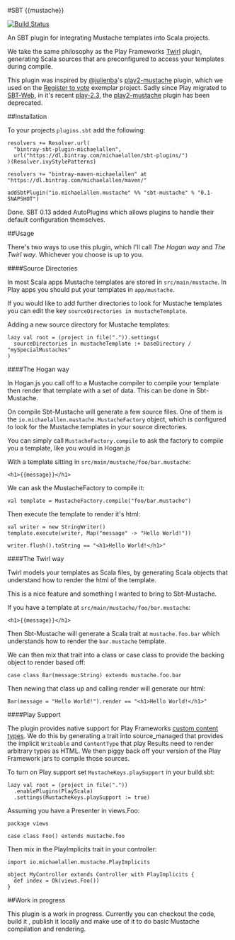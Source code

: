 #SBT {{mustache}}

[![Build Status](https://travis-ci.org/michaeldfallen/sbt-mustache.svg?branch=master)](https://travis-ci.org/michaeldfallen/sbt-mustache)

An SBT plugin for integrating Mustache templates into Scala projects.

We take the same philosophy as the Play Frameworks [Twirl] plugin, generating
Scala sources that are preconfigured to access your templates during compile.

This plugin was inspired by [@julienba]'s [play2-mustache] plugin, which we used
on the [Register to vote] exemplar project. Sadly since Play migrated to
[SBT-Web], in it's recent [play-2.3], the [play2-mustache] plugin has been
deprecated.

##Installation

To your projects `plugins.sbt` add the following:

```
resolvers += Resolver.url(
  "bintray-sbt-plugin-michaelallen",
  url("https://dl.bintray.com/michaelallen/sbt-plugins/")
)(Resolver.ivyStylePatterns)

resolvers += "bintray-maven-michaelallen" at "https://dl.bintray.com/michaelallen/maven/"

addSbtPlugin("io.michaelallen.mustache" %% "sbt-mustache" % "0.1-SNAPSHOT")
```

Done. SBT 0.13 added AutoPlugins which allows plugins to handle their default
configuration themselves.

##Usage

There's two ways to use this plugin, which I'll call *The Hogan way* and *The
Twirl way*. Whichever you choose is up to you.

####Source Directories

In most Scala apps Mustache templates are stored in `src/main/mustache`.
In Play apps you should put your templates in `app/mustache`.

If you would like to add further directories to look for Mustache templates you
can edit the key `sourceDirectories in mustacheTemplate`.

Adding a new source directory for Mustache templates:
```
lazy val root = (project in file(".")).settings(
  sourceDirectories in mustacheTemplate :+ baseDirectory / "mySpecialMustaches"
)
```

####The Hogan way

In Hogan.js you call off to a Mustache compiler to compile your template then
render that template with a set of data. This can be done in Sbt-Mustache.

On compile Sbt-Mustache will generate a few source files. One of them is the
`io.michaelallen.mustache.MustacheFactory` object, which is configured to look
for the Mustache templates in your source directories.

You can simply call `MustacheFactory.compile` to ask the factory to compile you
a template, like you would in Hogan.js

With a template sitting in `src/main/mustache/foo/bar.mustache`:
```
<h1>{{message}}</h1>
```

We can ask the MustacheFactory to compile it:

```
val template = MustacheFactory.compile("foo/bar.mustache")
```

Then execute the template to render it's html:

```
val writer = new StringWriter()
template.execute(writer, Map("message" -> "Hello World!"))

writer.flush().toString == "<h1>Hello World!</h1>"
```

####The Twirl way

Twirl models your templates as Scala files, by generating Scala objects that
understand how to render the html of the template.

This is a nice feature and something I wanted to bring to Sbt-Mustache.

If you have a template at `src/main/mustache/foo/bar.mustache`:
```
<h1>{{message}}</h1>
```

Then Sbt-Mustache will generate a Scala trait at `mustache.foo.bar` which
understands how to render the `bar.mustache` template.

We can then mix that trait into a class or case class to provide the backing
object to render based off:

```
case class Bar(message:String) extends mustache.foo.bar
```

Then newing that class up and calling render will generate our html:

```
Bar(message = "Hello World!").render == "<h1>Hello World!</h1>"
```

####Play Support

The plugin provides native support for Play Frameworks [custom content types].
We do this by generating a trait into source_managed that provides the implicit
`Writeable` and `ContentType` that play Results need to render arbitrary types
as HTML. We then piggy back off your version of the Play Framework jars to compile
those sources.

To turn on Play support set `MustacheKeys.playSupport` in your build.sbt:

```
lazy val root = (project in file("."))
  .enablePlugins(PlayScala)
  .settings(MustacheKeys.playSupport := true)
```

Assuming you have a Presenter in views.Foo:

```
package views

case class Foo() extends mustache.foo
```

Then mix in the PlayImplicits trait in your controller:

```
import io.michaelallen.mustache.PlayImplicits

object MyController extends Controller with PlayImplicits {
  def index = Ok(views.Foo())
}
```

##Work in progress

This plugin is a work in progress. Currently you can checkout the code, build it
, publish it locally and make use of it to do basic Mustache compilation and
rendering.

 [SBT-Web]: https://github.com/sbt/sbt-web
 [Twirl]: https://github.com/playframework/twirl
 [@julienba]: https://github.com/julienba
 [play2-mustache]: https://github.com/julienba/play2-mustache
 [Register to vote]: https://www.gov.uk/transformation/register-to-vote
 [play-2.3]: http://www.playframework.com/documentation/2.3.x/Highlights23
 [custom content types]: http://www.playframework.com/documentation/2.3.x/ScalaCustomTemplateFormat
